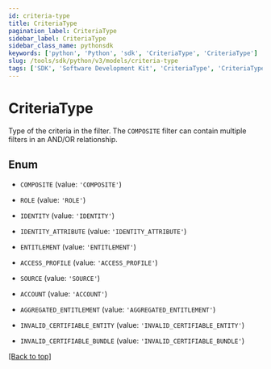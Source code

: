 ```yaml
---
id: criteria-type
title: CriteriaType
pagination_label: CriteriaType
sidebar_label: CriteriaType
sidebar_class_name: pythonsdk
keywords: ['python', 'Python', 'sdk', 'CriteriaType', 'CriteriaType']
slug: /tools/sdk/python/v3/models/criteria-type
tags: ['SDK', 'Software Development Kit', 'CriteriaType', 'CriteriaType']
---
```


# CriteriaType

Type of the criteria in the filter. The `COMPOSITE` filter can contain multiple filters in an AND/OR relationship.

## Enum

- `COMPOSITE` (value: `'COMPOSITE'`)

- `ROLE` (value: `'ROLE'`)

- `IDENTITY` (value: `'IDENTITY'`)

- `IDENTITY_ATTRIBUTE` (value: `'IDENTITY_ATTRIBUTE'`)

- `ENTITLEMENT` (value: `'ENTITLEMENT'`)

- `ACCESS_PROFILE` (value: `'ACCESS_PROFILE'`)

- `SOURCE` (value: `'SOURCE'`)

- `ACCOUNT` (value: `'ACCOUNT'`)

- `AGGREGATED_ENTITLEMENT` (value: `'AGGREGATED_ENTITLEMENT'`)

- `INVALID_CERTIFIABLE_ENTITY` (value: `'INVALID_CERTIFIABLE_ENTITY'`)

- `INVALID_CERTIFIABLE_BUNDLE` (value: `'INVALID_CERTIFIABLE_BUNDLE'`)

[[Back to top]](#)
